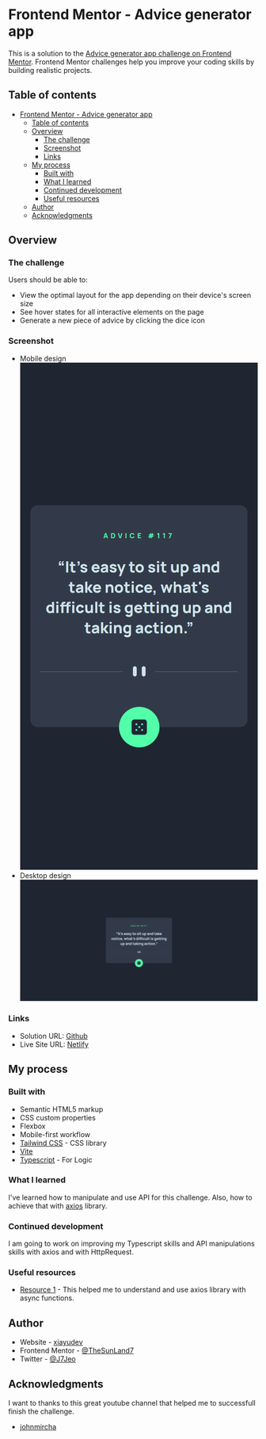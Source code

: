 # Frontend Mentor - Advice generator app

This is a solution to the [Advice generator app challenge on Frontend Mentor](https://www.frontendmentor.io/challenges/advice-generator-app-QdUG-13db). Frontend Mentor challenges help you improve your coding skills by building realistic projects.

## Table of contents

- [Frontend Mentor - Advice generator app](#frontend-mentor---advice-generator-app)
  - [Table of contents](#table-of-contents)
  - [Overview](#overview)
    - [The challenge](#the-challenge)
    - [Screenshot](#screenshot)
    - [Links](#links)
  - [My process](#my-process)
    - [Built with](#built-with)
    - [What I learned](#what-i-learned)
    - [Continued development](#continued-development)
    - [Useful resources](#useful-resources)
  - [Author](#author)
  - [Acknowledgments](#acknowledgments)

## Overview

### The challenge

Users should be able to:

- View the optimal layout for the app depending on their device's screen size
- See hover states for all interactive elements on the page
- Generate a new piece of advice by clicking the dice icon

### Screenshot

- Mobile design ![Mobile](/public/images/mobile-design.png)
- Desktop design ![Desktop](/public/images/desktop-design.png)

### Links

- Solution URL: [Github](https://gitlab.com/xiayudev/interactive-card-form)
- Live Site URL: [Netlify](https://interactive-form-mentor.netlify.app/)

## My process

### Built with

- Semantic HTML5 markup
- CSS custom properties
- Flexbox
- Mobile-first workflow
- [Tailwind CSS](https://tailwindcss.com/) - CSS library
- [Vite](https://vite.dev)
- [Typescript](https://typescriptlang.org/) - For Logic

### What I learned
I've learned how to manipulate and use API for this challenge. Also, how to achieve that with [axios](https://github.com/axios/axios) library.

### Continued development

I am going to work on improving my Typescript skills and API manipulations skills with axios and with HttpRequest.

### Useful resources

- [Resource 1](https://www.youtube.com/watch?v=SBr_EVNErPk&list=PLvq-jIkSeTUZ6QgYYO3MwG9EMqC-KoLXA&index=111) - This helped me to understand and use axios library with async functions.
## Author

- Website - [xiayudev](https://my-portfolio-v2-1.pages.dev/)
- Frontend Mentor - [@TheSunLand7](https://www.frontendmentor.io/profile/TheSunLand7)
- Twitter - [@J7Jeo](https://www.twitter.com/J7Jeo)

## Acknowledgments

I want to thanks to this great youtube channel that helped me to successfull finish the challenge.
- [johnmircha](https://www.youtube.com/c/jonmircha)
